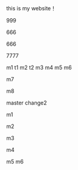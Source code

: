 this is my website！

999

666

666


7777


m1
t1
m2
t2
m3
m4
m5
m6

m7

m8

master change2

m1

m2

m3

m4

m5
m6